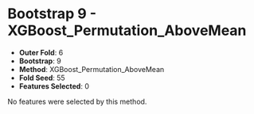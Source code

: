 # Bootstrap 9 - XGBoost_Permutation_AboveMean

- **Outer Fold**: 6
- **Bootstrap**: 9
- **Method**: XGBoost_Permutation_AboveMean
- **Fold Seed**: 55
- **Features Selected**: 0

No features were selected by this method.
